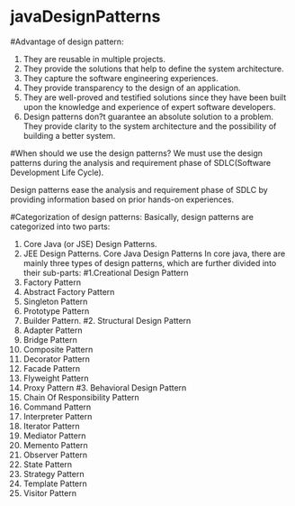 # javaDesignPatterns
#Advantage of design pattern:
1.	They are reusable in multiple projects.
2.	They provide the solutions that help to define the system architecture.
3.	They capture the software engineering experiences.
4.	They provide transparency to the design of an application.
5.	They are well-proved and testified solutions since they have been built upon the knowledge and experience of expert software developers.
6.	Design patterns don?t guarantee an absolute solution to a problem. They provide clarity to the system architecture and the possibility of building a better system.

#When should we use the design patterns?
We must use the design patterns during the analysis and requirement phase of SDLC(Software Development Life Cycle).

Design patterns ease the analysis and requirement phase of SDLC by providing information based on prior hands-on experiences.

#Categorization of design patterns:
Basically, design patterns are categorized into two parts:
1.	Core Java (or JSE) Design Patterns.
2.	JEE Design Patterns.
      Core Java Design Patterns
      In core java, there are mainly three types of design patterns, which are further divided into their sub-parts:
#1.Creational Design Pattern
1.	Factory Pattern
2.	Abstract Factory Pattern
3.	Singleton Pattern
4.	Prototype Pattern
5.	Builder Pattern.
#2. Structural Design Pattern
1.	Adapter Pattern
2.	Bridge Pattern
3.	Composite Pattern
4.	Decorator Pattern
5.	Facade Pattern
6.	Flyweight Pattern
7.	Proxy Pattern
#3. Behavioral Design Pattern
1.	Chain Of Responsibility Pattern
2.	Command Pattern
3.	Interpreter Pattern
4.	Iterator Pattern
5.	Mediator Pattern
6.	Memento Pattern
7.	Observer Pattern
8.	State Pattern
9.	Strategy Pattern
10.	Template Pattern
11.	Visitor Pattern
